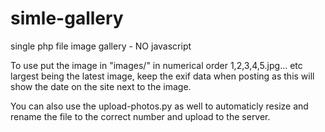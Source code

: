# simle-gallery

single php file image gallery - NO javascript

To use put the image in "images/" in numerical order 1,2,3,4,5.jpg... etc largest being the latest image, keep the exif data when posting as this will show the date on the site next to the image.  

You can also use the upload-photos.py as well to automaticly resize and rename the file to the correct number and upload to the server.  

